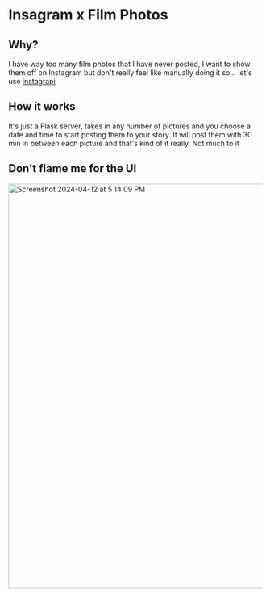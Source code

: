 # Insagram x Film Photos

## Why?
I have way too many film photos that I have never posted, I want to show them off on Instagram but don't really feel like manually doing it so... let's use [instagrapi](https://subzeroid.github.io/instagrapi/)

## How it works
It's just a Flask server, takes in any number of pictures and you choose a date and time to start posting them to your story. It will post them with 30 min in between each picture and that's kind of it really. Not much to it

## Don't flame me for the UI
<img width="801" alt="Screenshot 2024-04-12 at 5 14 09 PM" src="https://github.com/OmarGuajardo/ig_film_dump/assets/51099738/4ff4419c-9f62-4742-87e4-b6aca64092aa">
